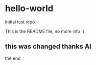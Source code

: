 # hello-world
Initial test repo

This is the README file, no more info 
:)

this was changed
thanks
Al
--
the end
